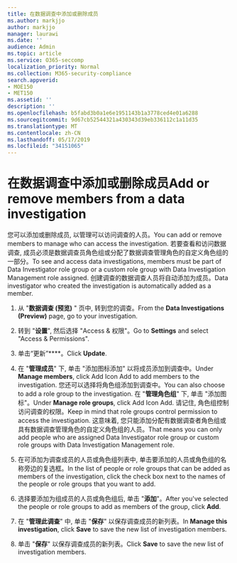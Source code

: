 ```yaml
---
title: 在数据调查中添加或删除成员
ms.author: markjjo
author: markjjo
manager: laurawi
ms.date: ''
audience: Admin
ms.topic: article
ms.service: O365-seccomp
localization_priority: Normal
ms.collection: M365-security-compliance
search.appverid:
- MOE150
- MET150
ms.assetid: ''
description: ''
ms.openlocfilehash: b5fabd3b0a1e6e1951143b1a3778ced4e01a6288
ms.sourcegitcommit: 9d67cb52544321a430343d39eb336112c1a11d35
ms.translationtype: MT
ms.contentlocale: zh-CN
ms.lasthandoff: 05/17/2019
ms.locfileid: "34151065"
---
```

# <a name="add-or-remove-members-from-a-data-investigation"></a><span data-ttu-id="cc11c-102">在数据调查中添加或删除成员</span><span class="sxs-lookup"><span data-stu-id="cc11c-102">Add or remove members from a data investigation</span></span>

<span data-ttu-id="cc11c-103">您可以添加或删除成员, 以管理可以访问调查的人员。</span><span class="sxs-lookup"><span data-stu-id="cc11c-103">You can add or remove members to manage who can access the investigation.</span></span> <span data-ttu-id="cc11c-104">若要查看和访问数据调查, 成员必须是数据调查员角色组或分配了数据调查管理角色的自定义角色组的一部分。</span><span class="sxs-lookup"><span data-stu-id="cc11c-104">To see and access data investigations, members must be part of Data Investigator role group or a custom role group with Data Investigation Management role assigned.</span></span> <span data-ttu-id="cc11c-105">创建调查的数据调查人员将自动添加为成员。</span><span class="sxs-lookup"><span data-stu-id="cc11c-105">Data investigator who created the investigation is automatically added as a member.</span></span>

1. <span data-ttu-id="cc11c-106">从 "**数据调查 (预览)** " 页中, 转到您的调查。</span><span class="sxs-lookup"><span data-stu-id="cc11c-106">From the **Data Investigations (Preview)** page, go to your investigation.</span></span>

2. <span data-ttu-id="cc11c-107">转到 "**设置**", 然后选择 "Access & 权限"。</span><span class="sxs-lookup"><span data-stu-id="cc11c-107">Go to **Settings** and select "Access & Permissions".</span></span>
 
3. <span data-ttu-id="cc11c-108">单击“更新”\*\*\*\*。</span><span class="sxs-lookup"><span data-stu-id="cc11c-108">Click **Update**.</span></span>
 
4. <span data-ttu-id="cc11c-109">在 "**管理成员**" 下, 单击 "添加图标添加" 以将成员添加到调查中。</span><span class="sxs-lookup"><span data-stu-id="cc11c-109">Under **Manage members**, click Add Icon Add to add members to the investigation.</span></span> <span data-ttu-id="cc11c-110">您还可以选择将角色组添加到调查中。</span><span class="sxs-lookup"><span data-stu-id="cc11c-110">You can also choose to add a role group to the investigation.</span></span> <span data-ttu-id="cc11c-111">在 "**管理角色组**" 下, 单击 "添加图标"。</span><span class="sxs-lookup"><span data-stu-id="cc11c-111">Under **Manage role groups**, click Add Icon Add.</span></span> 
     <span data-ttu-id="cc11c-112">请记住, 角色组控制访问调查的权限。</span><span class="sxs-lookup"><span data-stu-id="cc11c-112">Keep in mind that role groups control permission to access the investigation.</span></span> <span data-ttu-id="cc11c-113">这意味着, 您只能添加分配有数据调查者角色组或具有数据调查管理角色的自定义角色组的人员。</span><span class="sxs-lookup"><span data-stu-id="cc11c-113">That means you can only add people who are assigned Data Investigator role group or custom role groups with Data Investigation Management role.</span></span>
 
5. <span data-ttu-id="cc11c-114">在可添加为调查成员的人员或角色组列表中, 单击要添加的人员或角色组的名称旁边的复选框。</span><span class="sxs-lookup"><span data-stu-id="cc11c-114">In the list of people or role groups that can be added as members of the investigation, click the check box next to the names of the people or role groups that you want to add.</span></span>

6. <span data-ttu-id="cc11c-115">选择要添加为组成员的人员或角色组后, 单击 "**添加**"。</span><span class="sxs-lookup"><span data-stu-id="cc11c-115">After you've selected the people or role groups to add as members of the group, click **Add**.</span></span>

7. <span data-ttu-id="cc11c-116">在 "**管理此调查**" 中, 单击 "**保存**" 以保存调查成员的新列表。</span><span class="sxs-lookup"><span data-stu-id="cc11c-116">In **Manage this investigation**, click **Save** to save the new list of investigation members.</span></span>

8. <span data-ttu-id="cc11c-117">单击 "**保存**" 以保存调查成员的新列表。</span><span class="sxs-lookup"><span data-stu-id="cc11c-117">Click **Save** to save the new list of investigation members.</span></span>
